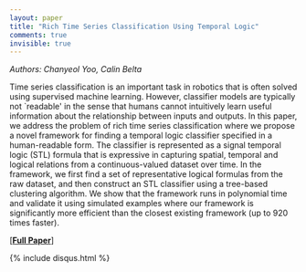 ```yaml
---
layout: paper
title: "Rich Time Series Classification Using Temporal Logic"
comments: true
invisible: true
---
```


<p class="text-left"><i>Authors: Chanyeol Yoo, Calin Belta</i></p>

Time series classification is an important task in robotics that is often solved using supervised machine learning. However, classifier models are typically not `readable' in the sense that humans cannot intuitively learn useful information about the relationship between inputs and outputs. In this paper, we address the problem of rich time series classification where we propose a novel framework for finding a temporal logic classifier specified in a human-readable form. The classifier is represented as a signal temporal logic (STL) formula that is expressive in capturing spatial, temporal and logical relations from a continuous-valued dataset over time. In the framework, we first find a set of representative logical formulas from the raw dataset, and then construct an STL classifier using a tree-based clustering algorithm. We show that the framework runs in polynomial time and validate it using simulated examples where our framework is significantly more efficient than the closest existing framework (up to 920 times faster).

[<b><a href="https://storage.googleapis.com/rss2017-papers/61.pdf">Full Paper</a></b>]

{% include disqus.html %}